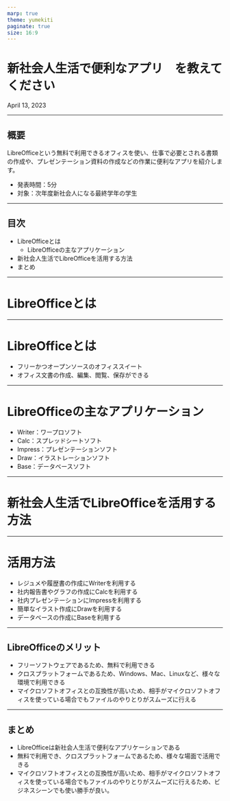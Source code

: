 ```yaml
---
marp: true
theme: yumekiti
paginate: true
size: 16:9
---
```

<!--
_class: headline
-->

# 新社会人生活で便利なアプリ　を教えてください

April 13, 2023 

---
<!--
_class: general
_header: "はじめに"
-->

## 概要

LibreOfficeという無料で利用できるオフィスを使い、仕事で必要とされる書類の作成や、プレゼンテーション資料の作成などの作業に便利なアプリを紹介します。

- 発表時間：5分
- 対象：次年度新社会人になる最終学年の学生

---
<!--
_class: general
_header: "アジェンダ"
-->

## 目次

- LibreOfficeとは
  - LibreOfficeの主なアプリケーション
- 新社会人生活でLibreOfficeを活用する方法
- まとめ

---
<!--
_class: headline
-->

# LibreOfficeとは

---
<!--
_class: general
_header: "LibreOfficeとは"
-->

# LibreOfficeとは

- フリーかつオープンソースのオフィススイート
- オフィス文書の作成、編集、閲覧、保存ができる

---
<!--
_class: general
_header: "LibreOfficeの主なアプリケーション"
-->

# LibreOfficeの主なアプリケーション

- Writer：ワープロソフト
- Calc：スプレッドシートソフト
- Impress：プレゼンテーションソフト
- Draw：イラストレーションソフト
- Base：データベースソフト

---
<!--
_class: headline
-->

# 新社会人生活でLibreOfficeを活用する方法

---
<!--
_class: general
_header: "新社会人生活でLibreOfficeを活用する方法"
-->

# 活用方法

- レジュメや履歴書の作成にWriterを利用する
- 社内報告書やグラフの作成にCalcを利用する
- 社内プレゼンテーションにImpressを利用する
- 簡単なイラスト作成にDrawを利用する
- データベースの作成にBaseを利用する

---
<!--
_class: general
_header: "新社会人生活でLibreOfficeを活用する方法"
-->

## LibreOfficeのメリット

- フリーソフトウェアであるため、無料で利用できる
- クロスプラットフォームであるため、Windows、Mac、Linuxなど、様々な環境で利用できる
- マイクロソフトオフィスとの互換性が高いため、相手がマイクロソフトオフィスを使っている場合でもファイルのやりとりがスムーズに行える

---
<!--
_class: general
_header: "最後に"
-->

## まとめ

- LibreOfficeは新社会人生活で便利なアプリケーションである
- 無料で利用でき、クロスプラットフォームであるため、様々な場面で活用できる
- マイクロソフトオフィスとの互換性が高いため、相手がマイクロソフトオフィスを使っている場合でもファイルのやりとりがスムーズに行えるため、ビジネスシーンでも使い勝手が良い。
